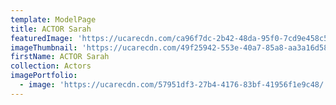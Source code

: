 ```yaml
---
template: ModelPage
title: ACTOR Sarah
featuredImage: 'https://ucarecdn.com/ca96f7dc-2b42-48da-95f0-7cd9e458c538/'
imageThumbnail: 'https://ucarecdn.com/49f25942-553e-40a7-85a8-aa3a16d58b58/'
firstName: ACTOR Sarah
collection: Actors
imagePortfolio:
  - image: 'https://ucarecdn.com/57951df3-27b4-4176-83bf-41956f1e9c48/'
---
```


